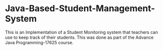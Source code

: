 # Java-Based-Student-Management-System

This is an Implementation of a Student Monitoring system that teachers can use to keep track of their students. 
This was done as part of the Advance Java Programming-17625 course. 
